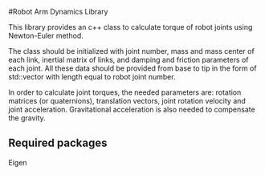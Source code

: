 #Robot Arm Dynamics Library

This library provides an c++ class to calculate torque of robot joints using Newton-Euler method.

The class should be initialized with joint number, mass and mass center of each link, inertial matrix of links, and damping and friction parameters of each joint. All these data should be provided from base to tip in the form of std::vector with length equal to robot joint number.

In order to calculate joint torques, the needed parameters are: rotation matrices (or quaternions), translation vectors, joint rotation velocity and joint acceleration. Gravitational acceleration is also needed to compensate the gravity.

## Required packages

Eigen
